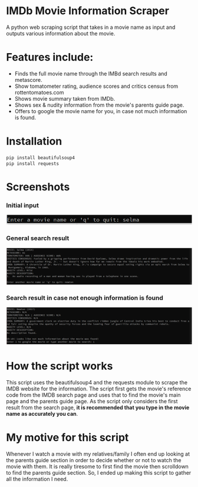   # IMDb Movie Information Scraper
A python web scraping script that takes in a movie name as input and outputs various information about the movie.

# Features include:
- Finds the full movie name through the IMBd search results and metascore.
- Show tomatometer rating, audience scores and critics census from rottentomatoes.com
- Shows movie summary taken from IMDb.
- Shows sex & nudity information from the movie's parents guide page.
- Offers to google the movie name for you, in case not much information is found.

 # Installation
```
pip install beautifulsoup4
pip install requests
```

# Screenshots
### Initial input
![screenshot 1](script_sc1.png?raw=true)
### General search result
![screenshot 2](script_sc2.png?raw=true)
### Search result in case not enough information is found
![screenshot 3](script_sc3.png?raw=true)



 # How the script works
 This script uses the beautifulsoup4 and the requests module to scrape the IMDB website for the information. The script first gets the movie's reference code from the IMDB search page and uses that to find the movie's main page and the parents guide page. As the script only considers the first result from the search page, **it is recommended that you type in the movie name as accurately you can**.
 
 # My motive for this script
Whenever I watch a movie with my relatives/family I often end up looking at the parents guide section in order to decide whether or not to watch the movie with them. It is really tiresome to first find the movie then scrolldown to find the parents guide section. So, I ended up making this script to gather all the information I need.
